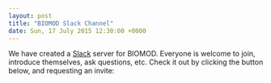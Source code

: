```yaml
---
layout: post
title: "BIOMOD Slack Channel"
date: Sun, 17 July 2015 12:30:00 +0000
---
```


We have created a [Slack](http://slack.com/) server for BIOMOD. Everyone is welcome to join, introduce themselves, ask questions, etc. Check it out by clicking the button below, and requesting an invite:

<script async defer src="http://slack.biomod.net/slackin.js?large"></script>
